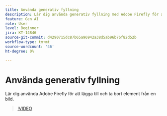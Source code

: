 ```yaml
---
title: Använda generativ fyllning
description: Lär dig använda generativ fyllning med Adobe Firefly för att lägga till och ta bort element från en bild
feature: Gen AI
role: User
level: Beginner
jira: KT-14846
source-git-commit: d4290715dc87b65a96942a38d5ab96b76f82d52b
workflow-type: tm+mt
source-wordcount: '46'
ht-degree: 0%

---
```


# Använda generativ fyllning

Lär dig använda Adobe Firefly för att lägga till och ta bort element från en bild.

>[!VIDEO](https://video.tv.adobe.com/v/3427020?quality=12&learn=on&hidetitle=true)
